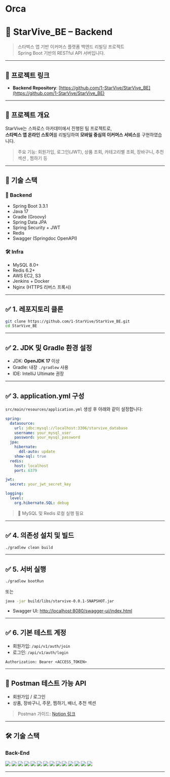 # Orca

# 🌟 StarVive_BE – Backend

> 스타벅스 앱 기반 이커머스 플랫폼 백엔드 리빌딩 프로젝트  
> Spring Boot 기반의 RESTful API 서버입니다.

---

## 🔗 프로젝트 링크

- **Backend Repository**: [https://github.com/1-StarVive/StarVive_BE](https://github.com/1-StarVive/StarVive_BE)

---

## 📌 프로젝트 개요

StarVive는 스파로스 아카데미에서 진행된 팀 프로젝트로,  
**스타벅스 앱 온라인 스토어**를 리빌딩하여 **모바일 중심의 이커머스 서비스**를 구현하였습니다.

> 주요 기능: 회원가입, 로그인(JWT), 상품 조회, 카테고리별 조회, 장바구니, 추천 섹션 , 찜하기 등

---

## 🚀 기술 스택

### 🔧 Backend
- Spring Boot 3.3.1
- Java 17
- Gradle (Groovy)
- Spring Data JPA
- Spring Security + JWT
- Redis
- Swagger (Springdoc OpenAPI)

### 🛠 Infra
- MySQL 8.0+
- Redis 6.2+
- AWS EC2, S3
- Jenkins + Docker
- Nginx (HTTPS 리버스 프록시)

---

## ✅ 1. 레포지토리 클론
```bash
git clone https://github.com/1-StarVive/StarVive_BE.git
cd StarVive_BE
```

---

## ✅ 2. JDK 및 Gradle 환경 설정
- JDK: **OpenJDK 17** 이상
- Gradle: 내장 `./gradlew` 사용
- IDE: IntelliJ Ultimate 권장

---

## ✅ 3. application.yml 구성
`src/main/resources/application.yml` 생성 후 아래와 같이 설정합니다:

```yaml
spring:
  datasource:
    url: jdbc:mysql://localhost:3306/starvive_database
    username: your_mysql_user
    password: your_mysql_password
  jpa:
    hibernate:
      ddl-auto: update
    show-sql: true
  redis:
    host: localhost
    port: 6379

jwt:
  secret: your_jwt_secret_key

logging:
  level:
    org.hibernate.SQL: debug
```

> 📌 MySQL 및 Redis 로컬 실행 필요

---

## ✅ 4. 의존성 설치 및 빌드
```bash
./gradlew clean build
```

---

## ✅ 5. 서버 실행
```bash
./gradlew bootRun
```

또는

```bash
java -jar build/libs/starvive-0.0.1-SNAPSHOT.jar
```

- Swagger UI: [http://localhost:8080/swagger-ui/index.html](http://localhost:8080/swagger-ui/index.html)

---

## ✅ 6. 기본 테스트 계정
- 회원가입: `/api/v1/auth/join`
- 로그인: `/api/v1/auth/login`

```http
Authorization: Bearer <ACCESS_TOKEN>
```

---

## 🧪 Postman 테스트 가능 API
- 회원가입 / 로그인
- 상품, 장바구니, 주문, 찜하기, 배너, 추천 섹션

> Postman 가이드: [Notion 링크](https://www.notion.so/Postman-1ca2ca1a3b5d80889e22f2d31021f2dd?pvs=21)

---

## 🛠️ 기술 스택

### Back-End

<!-- Language & Framework -->
<img src="https://img.shields.io/badge/Java-17-007396?style=for-the-badge&logo=java&logoColor=white"/>
<img src="https://img.shields.io/badge/SpringBoot-3.1.x-6DB33F?style=for-the-badge&logo=springboot&logoColor=white"/>
<img src="https://img.shields.io/badge/Gradle-7.x-02303A?style=for-the-badge&logo=gradle&logoColor=white"/>

<!-- DB / Cache -->
<img src="https://img.shields.io/badge/MySQL-8.0+-4479A1?style=for-the-badge&logo=mysql&logoColor=white"/>
<img src="https://img.shields.io/badge/Redis-6.2+-DC382D?style=for-the-badge&logo=redis&logoColor=white"/>

<!-- Security / Auth -->
<img src="https://img.shields.io/badge/Spring%20Security-Secured-6DB33F?style=for-the-badge&logo=spring-security&logoColor=white"/>
<img src="https://img.shields.io/badge/JWT-Authorization-000000?style=for-the-badge&logo=jsonwebtokens&logoColor=white"/>

<!-- Docs / Dev Tools -->
<img src="https://img.shields.io/badge/Swagger-API-85EA2D?style=for-the-badge&logo=swagger&logoColor=black"/>
<img src="https://img.shields.io/badge/Postman-TestTool-FF6C37?style=for-the-badge&logo=postman&logoColor=white"/>

<!-- DevOps -->
<img src="https://img.shields.io/badge/Docker-Container-2496ED?style=for-the-badge&logo=docker&logoColor=white"/>
<img src="https://img.shields.io/badge/Jenkins-CI/CD-D24939?style=for-the-badge&logo=jenkins&logoColor=white"/>
<img src="https://img.shields.io/badge/AWS%20EC2-Cloud-FF9900?style=for-the-badge&logo=amazon-ec2&logoColor=white"/>
<img src="https://img.shields.io/badge/AWS%20S3-Storage-569A31?style=for-the-badge&logo=amazon-s3&logoColor=white"/>
<img src="https://img.shields.io/badge/Nginx-ReverseProxy-009639?style=for-the-badge&logo=nginx&logoColor=white"/>

---
